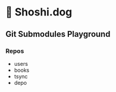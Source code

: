 🐶 Shoshi.dog
============

## Git Submodules Playground

### Repos
  - users
  - books
  - tsync
  - depo